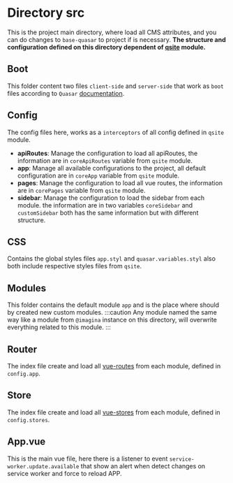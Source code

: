 # Directory src
This is the project main directory, where load all CMS attributes, and you can do changes to `base-quasar` to project if is necessary. **The structure and configuration defined on this directory dependent of [qsite](/docs/VueJs/modules/Qsite) module.**

## Boot
This folder content two files `client-side` and `server-side` that work as `boot` files according to `Quasar` [documentation](https://quasar.dev/quasar-cli/boot-files#introduction).

## Config
The config files here, works as a `interceptors` of all config defined in `qsite` module. 
- **apiRoutes**: Manage the configuration to load all apiRoutes, the information are in `coreApiRoutes` variable from `qsite` module.
- **app**: Manage all available configurations to the project, all default configuration are in `coreApp` variable  from `qsite` module.
- **pages**: Manage the configuration to load all vue routes, the information are in `corePages` variable  from `qsite` module.
- **sidebar**: Manage the configuration to load the sidebar from each module. the information are in two variables `coreSidebar` and `customSidebar` both has the same information but with different structure.

## CSS
Contains the global styles files `app.styl` and `quasar.variables.styl` also both include respective styles files from `qsite`.

## Modules
This folder contains the default module `app` and is the place where should by created new custom modules.
:::caution
Any module named the same way like a module from `@imagina` instance on this directory, will overwrite everything related to this module.
:::

## Router
The index file create and load all [vue-routes](https://router.vuejs.org/) from each module, defined in `config.app`.

## Store
The index file create and load all [vue-stores](https://vuex.vuejs.org/) from each module, defined in `config.stores`.

## App.vue
This is the main vue file, here there is a listener to event `service-worker.update.available` that show an alert when detect changes on service worker and force to reload APP.